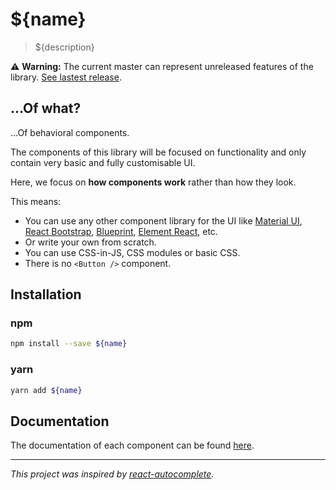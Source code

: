 # ${name}

> ${description}

⚠️ **Warning:** The current master can represent unreleased features of the library.
[See lastest release](${repository.url}/tree/react-behave-${version}/packages/react-behave).

## ...Of what?

...Of behavioral components.

The components of this library will be focused on functionality and only contain very basic and fully customisable UI.

Here, we focus on **how components work** rather than how they look.

This means:

- You can use any other component library for the UI like [Material UI](https://material-ui.com/), [React Bootstrap](https://react-bootstrap.github.io/), [Blueprint](http://blueprintjs.com/), [Element React](https://eleme.github.io/element-react/#/en-US/quick-start), etc.
- Or write your own from scratch.
- You can use CSS-in-JS, CSS modules or basic CSS.
- There is no `<Button />` component.

## Installation

### npm

```sh
npm install --save ${name}
```

### yarn

```sh
yarn add ${name}
```

## Documentation

The documentation of each component can be found [here](${repository.url}/tree/react-behave-${version}/packages/react-behave/docs).

---

_This project was inspired by [react-autocomplete](https://github.com/reactjs/react-autocomplete)._
